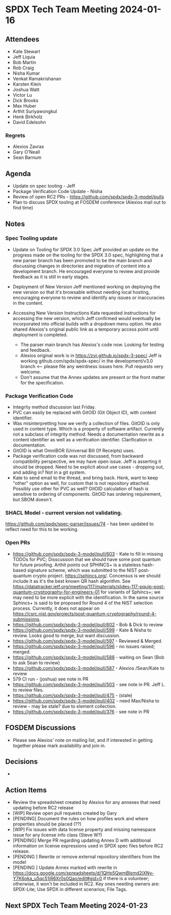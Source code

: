 # SPDX Tech Team Meeting 2024-01-16

## Attendees
* Kate Stewart
* Jeff Liquia
* Bob Martin
* Rob Craig
* Nisha Kumar
* Venkat Ramakrishanan
* Karsten Klein
* Joshua Watt
* Victor Lu
* Dick Brooks
* Max Huber
* Arthit Suriyawongkul
* Henk Birkholz
* David Edelsohn

### Regrets
* Alexios Zavras
* Gary O'Neall
* Sean Barnum

## Agenda
* Update on spec tooling - Jeff
* Package Verification Code Update - Nisha
* Review of open RC2 PRs - https://github.com/spdx/spdx-3-model/pulls
* Plan to discuss SPDX tooling at FOSDEM conference  (Alexios mail out to find time)

## Notes

### Spec Tooling update
* Update on Tooling for SPDX 3.0 Spec 
Jeff provided an update on the progress made on the tooling for the SPDX 3.0 spec, highlighting that a new parser branch has been promoted to be the main branch and discussing changes in directories and migration of content into a development branch. He encouraged everyone to review and provide feedback as it is still in early stages. 

* Deployment of New Version 
Jeff mentioned working on deploying the new version so that it's browsable without needing local hosting, encouraging everyone to review and identify any issues or inaccuracies in the content. 

* Accessing New Version Instructions
Kate requested instructions for accessing the new version, which Jeff confirmed would eventually be incorporated into official builds with a dropdown menu option. He also shared Alexios's original public link as a temporary access point until deployment is completed. 

  * The parser main branch has Alexios's code now. Looking for testing and feedback.
  *  Alexios original work is in https://zvr.github.io/spdx-3-spec/
Jeff is working github.com/spdx/spdx-spec/ in the development/v3.0 branch <-- please file any weirdness issues here. Pull requests very welcome. 
  * Don't assume that the Annex updates are present or the front matter for the specification.  
  
### Package Verification Code
  * Integrity method discussion last Friday.   
  * PVC can easily be replaced with GitOID (Git Object ID),  with content identifier. 
  * Was misinterpretting how we verify a collection of files.  GitOID is only used in content type.  Which is a property of software artifact.    Currently not a subclass of integrity method.  Needs a documentation rewrite as a content identifier as well as a verification identifier.   Clarification in documentation.   
  * GitOID is what OmniBOR (Universal Bill Of Receipts) uses. 
  * Package verification code was not discussed, from backward compatibility perspective, we may have open issue.   Jeff is asserting it should be dropped.   Need to be explicit about use cases - dropping out, and adding in?   Not in a git system. 
  * Kate to send email to the thread, and bring back.    Henk, want to  keep "other" option as well, for custom that is not repository attached.   Possibly use other for PVC as well?  GitOID calculation of hash is sensitive to ordering of components.   GitOID has ordering requirement,   but SBOM doesn't. 

### SHACL Model - current version not validating. 
https://github.com/spdx/spec-parser/issues/74 - has been updated to reflect need for this to be working. 

### Open PRs
* https://github.com/spdx/spdx-3-model/pull/603 - Kate to fill in missing TODOs for PVC;   Disscussion that we should have some post quantum for future proofing.   Arthit points out SPHINCS+ is a stateless hash-based signature scheme, which was submitted to the NIST post-quantum crypto project.  https://sphincs.org/.  Concensus is we should include it as it's the best known QR hash algorithm. See https://datatracker.ietf.org/meeting/117/materials/slides-117-pquip-post-quantum-cryptography-for-engineers-01 for variants of Sphincs+; we may need to be more explicit with the identification. In the same source Sphincs+ is said to be proposed for Round 4 of the NIST selection process. Currently, it does not appear on https://csrc.nist.gov/projects/post-quantum-cryptography/round-4-submissions. 
* https://github.com/spdx/spdx-3-model/pull/602 - Bob & Dick to review
* https://github.com/spdx/spdx-3-model/pull/599 - Kate & Nisha to review.  Looks good to merge, but want discussion.
* https://github.com/spdx/spdx-3-model/pull/597 - Reviewed & Merged.
* https://github.com/spdx/spdx-3-model/pull/596 - no issues raised;  merged. 
* https://github.com/spdx/spdx-3-model/pull/588 - waiting on Sean (Bob to ask Sean to review)
* https://github.com/spdx/spdx-3-model/pull/587 - Alexios /Sean/Kate to review
* 579 CI run - (joshua) see note in PR
* https://github.com/spdx/spdx-3-model/pull/503 - see note in PR. Jeff L. to review files.
* https://github.com/spdx/spdx-3-model/pull/475 - (stale)
* https://github.com/spdx/spdx-3-model/pull/402 - need Max/Nisha to review - may be stale?  due to element collection.
* https://github.com/spdx/spdx-3-model/pull/376 - see note in PR

## FOSDEM Discussions
* Please see Alexios' note on mailing list,  and if interested in getting together please mark availability and join in. 

## Decisions
*

## Action Items
- Review the spreadsheet created by Alexios for any annexes that need updating before RC2 release
- [WIP] Review open pull requests created by Gary
- [PENDING] Document the rules on how profiles work and where properties should be placed (??)
- [WIP] Fix issues with data license property and missing namespace issue for any license info class (Steve W?)
- [PENDING] Merge PR regarding updating Annex D with additional information on license expressions used in SPDX spec files before RC2 release.
- [PENDING ] Rewrite or remove external repository identifiers from the model 
- [PENDING ] Update Annex marked with rewrite in https://docs.google.com/spreadsheets/d/1QHp5QwmBlsmd2iXNy-Y7K6oka_u5qc51iR6Xr0s0Qao/edit#gid=0 if there is a volunteer; otherwise, it won't be included in RC2.   Key ones needing owners are:  SPDX-Lite;  Use SPDX in different scenarios;   File Tags.

## Next SPDX Tech Team Meeting 2024-01-23
